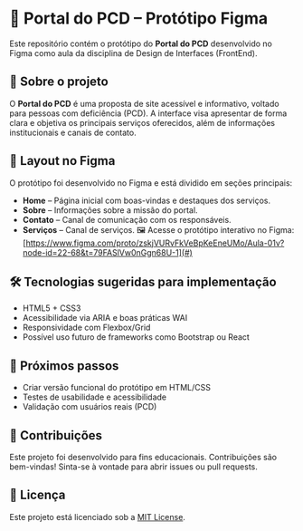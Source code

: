 # 🧩 Portal do PCD – Protótipo Figma

Este repositório contém o protótipo do **Portal do PCD** desenvolvido no Figma como aula da disciplina de Design de Interfaces (FrontEnd).

## 📌 Sobre o projeto

O **Portal do PCD** é uma proposta de site acessível e informativo, voltado para pessoas com deficiência (PCD). A interface visa apresentar de forma clara e objetiva os principais serviços oferecidos, além de informações institucionais e canais de contato.

## 📐 Layout no Figma

O protótipo foi desenvolvido no Figma e está dividido em seções principais:

- **Home** – Página inicial com boas-vindas e destaques dos serviços.
- **Sobre** – Informações sobre a missão do portal.
- **Contato** – Canal de comunicação com os responsáveis.
- **Serviços** – Canal de serviços.
🖼️ Acesse o protótipo interativo no Figma: [https://www.figma.com/proto/zskjVURvFkVeBpKeEneUMo/Aula-01v?node-id=22-68&t=79FASlVw0nGgn68U-1](#)  

## 🛠️ Tecnologias sugeridas para implementação

- HTML5 + CSS3
- Acessibilidade via ARIA e boas práticas WAI
- Responsividade com Flexbox/Grid
- Possível uso futuro de frameworks como Bootstrap ou React

## 🚀 Próximos passos

- Criar versão funcional do protótipo em HTML/CSS
- Testes de usabilidade e acessibilidade
- Validação com usuários reais (PCD)

## 🤝 Contribuições

Este projeto foi desenvolvido para fins educacionais. Contribuições são bem-vindas! Sinta-se à vontade para abrir issues ou pull requests.

## 📄 Licença

Este projeto está licenciado sob a [MIT License](LICENSE).
